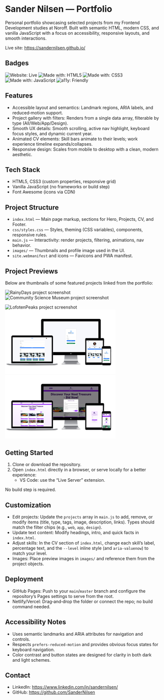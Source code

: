 # Sander Nilsen — Portfolio

Personal portfolio showcasing selected projects from my Frontend Development studies at Noroff. Built with semantic HTML, modern CSS, and vanilla JavaScript with a focus on accessibility, responsive layouts, and smooth interactions.

Live site: https://sandernilsen.github.io/

## Badges
![Website: Live](https://img.shields.io/badge/website-live-brightgreen?style=for-the-badge)
![Made with: HTML5](https://img.shields.io/badge/HTML5-E34F26?logo=html5&logoColor=fff&style=for-the-badge)
![Made with: CSS3](https://img.shields.io/badge/CSS3-1572B6?logo=css3&logoColor=fff&style=for-the-badge)
![Made with: JavaScript](https://img.shields.io/badge/JavaScript-F7DF1E?logo=javascript&logoColor=000&style=for-the-badge)
![a11y: Friendly](https://img.shields.io/badge/a11y-friendly-1abc9c?style=for-the-badge)

## Features
- Accessible layout and semantics: Landmark regions, ARIA labels, and reduced‑motion support.
- Project gallery with filters: Renders from a single data array, filterable by type (All/Web/App/Design).
- Smooth UX details: Smooth scrolling, active nav highlight, keyboard focus styles, and dynamic current year.
- Animated CV elements: Skill bars animate to their levels; work experience timeline expands/collapses.
- Responsive design: Scales from mobile to desktop with a clean, modern aesthetic.

## Tech Stack
- HTML5, CSS3 (custom properties, responsive grid)
- Vanilla JavaScript (no frameworks or build step)
- Font Awesome (icons via CDN)

## Project Structure
- `index.html` — Main page markup, sections for Hero, Projects, CV, and Footer.
- `css/styles.css` — Styles, theming (CSS variables), components, responsive rules.
- `main.js` — Interactivity: render projects, filtering, animations, nav behavior.
- `images/` — Thumbnails and profile image used in the UI.
- `site.webmanifest` and icons — Favicons and PWA manifest.

## Project Previews

Below are thumbnails of some featured projects linked from the portfolio:

<p>
  <img src="images/RainyDays-Website-Design.png" alt="RainyDays project screenshot" width="360" />
  <img src="images/CMS-Website-Design.png" alt="Community Science Museum project screenshot" width="360" />
</p>

<p>
  <img src="images/Websitedesign.png" alt="LofotenPeaks project screenshot" width="360" />
  <img src="images/websitedesign-linkup.png" alt="LinkUp project screenshot" width="360" />
  <img src="images/Website-Design-AH.png" alt="Auction House project screenshot" width="360" />
</p>

## Getting Started
1) Clone or download the repository.
2) Open `index.html` directly in a browser, or serve locally for a better experience:
   - VS Code: use the “Live Server” extension.

No build step is required.

## Customization
- Edit projects: Update the `projects` array in `main.js` to add, remove, or modify items (title, type, tags, image, description, links). Types should match the filter chips (e.g., `web`, `app`, `design`).
- Update text content: Modify headings, intro, and quick facts in `index.html`.
- Adjust skills: In the CV section of `index.html`, change each skill’s label, percentage text, and the `--level` inline style (and `aria-valuenow`) to match your level.
- Images: Place preview images in `images/` and reference them from the project objects.

## Deployment
- GitHub Pages: Push to your `main`/`master` branch and configure the repository’s Pages settings to serve from the root.
- Netlify/Vercel: Drag‑and‑drop the folder or connect the repo; no build command needed.

## Accessibility Notes
- Uses semantic landmarks and ARIA attributes for navigation and controls.
- Respects `prefers-reduced-motion` and provides obvious focus states for keyboard navigation.
- Color contrast and button states are designed for clarity in both dark and light schemes.

## Contact
- LinkedIn: https://www.linkedin.com/in/sandernilsen/
- GitHub: https://github.com/SanderNilsen
